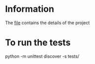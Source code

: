 # Information
The [file](pandas_demo.py) contains the details of the project

# To run the tests
python -m unittest discover -s tests/